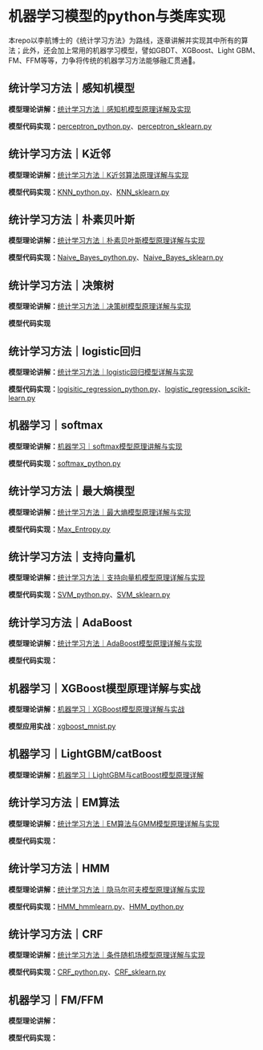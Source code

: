 # 机器学习模型的python与类库实现

本repo以李航博士的《统计学习方法》为路线，逐章讲解并实现其中所有的算法；此外，还会加上常用的机器学习模型，譬如GBDT、XGBoost、Light GBM、FM、FFM等等，力争将传统的机器学习方法能够融汇贯通🎉。

## 统计学习方法｜感知机模型

**模型理论讲解：**[统计学习方法｜感知机模型原理详解及实现](https://codewithzichao.github.io/2020/02/17/统计学习方法｜感知机模型原理详解与实现/#more)

**模型代码实现：**[perceptron_python.py](https://github.com/codewithzichao/Machine_Learning_Code/blob/master/perceptron/perceptron_python.py)、[perceptron_sklearn.py](https://github.com/codewithzichao/Machine_Learning_Code/blob/master/perceptron/perceptron_sklearn.py)

## 统计学习方法｜K近邻

**模型理论讲解：**[统计学习方法｜K近邻算法原理详解与实现](https://codewithzichao.github.io/2020/02/26/统计学习方法｜最近邻算法原理详解与实现/#more)

**模型代码实现：**[KNN_python.py](https://github.com/codewithzichao/Machine_Learning_Code/blob/master/KNN/KNN_python.py)、[KNN_sklearn.py](https://github.com/codewithzichao/Machine_Learning_Code/blob/master/KNN/KNN_sklearn.py)

## 统计学习方法｜朴素贝叶斯

**模型理论讲解：**[统计学习方法｜朴素贝叶斯模型原理详解与实现](https://codewithzichao.github.io/2020/02/18/统计学习方法-朴素贝叶斯模型详解与实现/#more)

**模型代码实现：**[Naive_Bayes_python.py](https://github.com/codewithzichao/Machine_Learning_Code/blob/master/Naive_Bayes/Naive_Bayes_python.py)、[Naive_Bayes_sklearn.py](https://github.com/codewithzichao/Machine_Learning_Code/blob/master/Naive_Bayes/Naive_Bayes_sklearn.py)

## 统计学习方法｜决策树

**模型理论讲解：**[统计学习方法｜决策树模型原理详解与实现](https://codewithzichao.github.io/2020/02/27/统计学习方法-决策树模型原理详解与实现/#more)

**模型代码实现**

## 统计学习方法｜logistic回归

**模型理论讲解：**[统计学习方法｜logistic回归模型详解与实现](https://codewithzichao.github.io/2020/02/20/统计学习方法-最大熵模型原理详解与实现/#more)

**模型代码实现：**[logisitic_regression_python.py](https://github.com/codewithzichao/Machine_Learning_Code/blob/master/MaxEnt/logistic_regression_python.py)、[logistic_regression_scikit-learn.py](https://github.com/codewithzichao/Machine_Learning_Code/blob/master/MaxEnt/logistic_regression_scikit-learn.py)

## 机器学习｜softmax

**模型理论讲解：**[机器学习｜softmax模型原理讲解与实现](https://codewithzichao.github.io/2020/02/28/机器学习-softmax模型详解与实现/#more)

**模型代码实现：**[softmax_python.py](https://github.com/codewithzichao/Machine_Learning_Code/blob/master/softmax/softmax_python.py)

## 统计学习方法｜最大熵模型

**模型理论讲解：**[统计学习方法｜最大熵模型原理详解与实现](https://codewithzichao.github.io/2020/02/20/统计学习方法-最大熵模型原理详解与实现/#more)

**模型代码实现：**[Max_Entropy.py](https://github.com/codewithzichao/Machine_Learning_Code/blob/master/MaxEnt/Max_Entropy.py)

## 统计学习方法｜支持向量机

**模型理论讲解：**[统计学习方法｜支持向量机模型原理详解与实现](https://codewithzichao.github.io/2020/02/17/统计学习方法-支持向量机模型原理详解与实现/#more)

**模型代码实现：**[SVM_python.py](https://github.com/codewithzichao/Machine_Learning_Code/blob/master/SVM/SVM_python.py)、[SVM_sklearn.py](https://github.com/codewithzichao/Machine_Learning_Code/blob/master/SVM/SVM_sklearn.py)

## 统计学习方法｜AdaBoost

**模型理论讲解：**[统计学习方法｜AdaBoost模型原理详解与实现](https://codewithzichao.github.io/2020/02/27/统计学习方法-AdaBoost模型原理详解与实现/)

**模型代码实现：**

## 机器学习｜XGBoost模型原理详解与实战

**模型理论讲解：**[机器学习｜XGBoost模型原理详解与实战](https://codewithzichao.github.io/2020/02/28/机器学习-XGBoost模型原理详解与实战/#more)

**模型应用实战**：[xgboost_mnist.py](https://github.com/codewithzichao/Machine_Learning_Code/blob/master/xgboost/xgboost_mnist.py)

## 机器学习｜LightGBM/catBoost

**模型理论讲解：**[机器学习｜LightGBM与catBoost模型原理详解](https://codewithzichao.github.io/2020/03/04/机器学习-LightGBM与catBoost模型原理详解/#more)

## 统计学习方法｜EM算法

**模型理论讲解：**[统计学习方法｜EM算法与GMM模型原理详解与实现](https://codewithzichao.github.io/2020/02/22/统计学习方法-EM算法原理详解与实现/#more)

**模型代码实现：**

## 统计学习方法｜HMM

**模型理论讲解：**[统计学习方法｜隐马尔可夫模型原理详解与实现](https://codewithzichao.github.io/2020/02/23/统计学习方法-隐马尔可夫模型原理详解与实现/#more)

**模型代码实现：**[HMM_hmmlearn.py](https://github.com/codewithzichao/Machine_Learning_Code/blob/master/HMM/HMM_hmmlearn.py)、[HMM_python.py](https://github.com/codewithzichao/Machine_Learning_Code/blob/master/HMM/HMM_python.py)

## 统计学习方法｜CRF

**模型理论讲解：**[统计学习方法｜条件随机场模型原理详解与实现](https://codewithzichao.github.io/2020/02/24/统计学习方法-条件随机场模型原理详解与实现/#more)

**模型代码实现：**[CRF_python.py](https://github.com/codewithzichao/Machine_Learning_Code/blob/master/CRF/CRF_python.py)、[CRF_sklearn.py](https://github.com/codewithzichao/Machine_Learning_Code/blob/master/CRF/CRF_sklearn.py)

## 机器学习｜FM/FFM

**模型理论讲解：**

**模型代码实现：**

